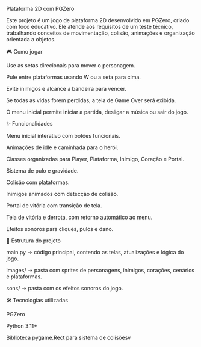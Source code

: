 Plataforma 2D com PGZero

Este projeto é um jogo de plataforma 2D desenvolvido em PGZero, criado com foco educativo. Ele atende aos requisitos de um teste técnico, trabalhando conceitos de movimentação, colisão, animações e organização orientada a objetos.

🎮 Como jogar

Use as setas direcionais para mover o personagem.

Pule entre plataformas usando W ou a seta para cima.

Evite inimigos e alcance a bandeira para vencer.

Se todas as vidas forem perdidas, a tela de Game Over será exibida.

O menu inicial permite iniciar a partida, desligar a música ou sair do jogo.

✨ Funcionalidades

Menu inicial interativo com botões funcionais.

Animações de idle e caminhada para o herói.

Classes organizadas para Player, Plataforma, Inimigo, Coração e Portal.

Sistema de pulo e gravidade.

Colisão com plataformas.

Inimigos animados com detecção de colisão.

Portal de vitória com transição de tela.

Tela de vitória e derrota, com retorno automático ao menu.

Efeitos sonoros para cliques, pulos e dano.

📂 Estrutura do projeto

main.py → código principal, contendo as telas, atualizações e lógica do jogo.

images/ → pasta com sprites de personagens, inimigos, corações, cenários e plataformas.

sons/ → pasta com os efeitos sonoros do jogo.

🛠️ Tecnologias utilizadas

PGZero

Python 3.11+

Biblioteca pygame.Rect para sistema de colisõesv
